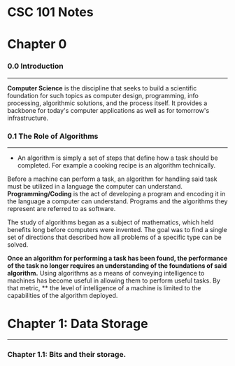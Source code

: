 # CSC 101 Notes

# Chapter 0

### 0.0 Introduction
___

**Computer Science** is the discipline that seeks to build a scientific foundation for such topics as computer design, programming, info processing, algorithmic solutions, and the process itself. It provides a backbone for today's computer applications as well as for tomorrow's infrastructure.

### 0.1 The Role of Algorithms
___

+ An algorithm is simply a set of steps that define how a task should be completed. For example a cooking recipe is an algorithm technically.

Before a machine can perform a task, an algorithm for handling said task must be utilized in a language the computer can understand. **Programming/Coding** is the act of developing a program and encoding it in the language a computer can understand. Programs and the algorithms they represent are referred to as software.

The study of algorithms began as a subject of mathematics, which held benefits long before computers were invented. The goal was to find a single set of directions that described how all problems of a specific type can be solved.

**Once an algorithm for performing a task has been found, the performance of the task no longer requires an understanding of the foundations of said algorithm.** Using algorithms as a means of conveying intelligence to machines has become useful in allowing them to perform useful tasks. By that metric, ** the level of intelligence of a machine is limited to the capabilities of the algorithm deployed.

# Chapter 1: Data Storage
___
### Chapter 1.1: Bits and their storage.
